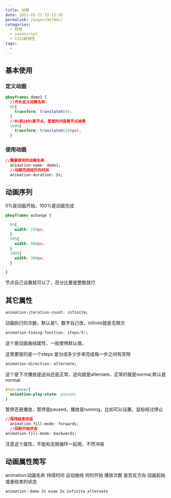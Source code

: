 ```yaml
---
title: 动画
date: 2021-05-21 15:12:35
permalink: /pages/9e79dc/
categories:
  - 前端
  - javascript
  - CSS3新特性
tags:
  - 
---
```

## 基本使用

### 定义动画

```css
@keyframes demo1 {
  //开头定义动画名称
  0%{
    transform: translateX(0);
  }
  //0%和100%是节点，里面的内容是节点结果
  100%{
    transform: translateX(100px);
  }
```



### 使用动画

```css
//需要使用的动画名称
  animation-name: demo1;
  //动画完成经历的时间
  animation-duration: 2s;
```

## 动画序列

0%是动画开始，100%是动画完成

```css
@keyframes wchange {

  0%{
    width: 250px;
  }
  50%{
    width: 800px;
  }
  100%{
    width: 300px;
  }

}
```

节点自己设置就可以了，百分比要是整数就行

## 其它属性

```css
animation-iteration-count: infinite; 
```

动画执行的次数，默认是1，数字自己改，infinite就是无限次

```css
animation-timing-function: steps(5);
```

这个是动画曲线属性，一般使用默认值，

这里要提的是一个steps 是分成多少步来完成每一步之间有空隙

```css
animation-direction: alternate;
```

这个是下次播放是逆向还是正常，逆向就是alternate，正常的就是normal,默认是normal

```css
#two:hover{
  animation-play-state: paused;
}
```

暂停还是播放，暂停是paused，播放是running，比如可以设置，鼠标经过停止

```css
//保持结束状态
  animation-fill-mode: forwards;
  //回到开始状态
animation-fill-mode: backwards;
```

注意这个属性，不能和无限循环一起用，不然冲突

## 动画属性简写

animation:动画名称 持续时间 运动曲线 何时开始 播放次数 是否反方向 动画起始或者结束的状态

```css
animation：demo 2s esae 2s infinite alternate
```

